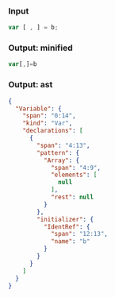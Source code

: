 ### Input
```js
var [ , ] = b;
```

### Output: minified
```js min
var[,]=b
```

### Output: ast
```json
{
  "Variable": {
    "span": "0:14",
    "kind": "Var",
    "declarations": [
      {
        "span": "4:13",
        "pattern": {
          "Array": {
            "span": "4:9",
            "elements": [
              null
            ],
            "rest": null
          }
        },
        "initializer": {
          "IdentRef": {
            "span": "12:13",
            "name": "b"
          }
        }
      }
    ]
  }
}
```
